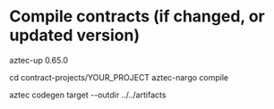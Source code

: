 # Compile contracts (if changed, or updated version)

aztec-up 0.65.0

cd contract-projects/YOUR_PROJECT
aztec-nargo compile

aztec codegen target --outdir ../../artifacts
